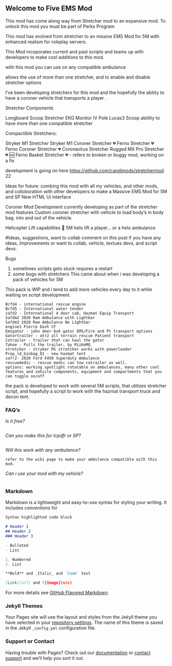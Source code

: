 ## Welcome to Five EMS Mod

This mod has come along way from Stretcher mod to an expansive mod. To unlock this mod
you must be part of Perks Program

This mod has evolved from stretcher to an missive EMS Mod for 5M with enhanced realism for roleplay servers.

This Mod incoporates current and past scripts and teams up with developers to make cool additions to this mod.

with this mod you can use on any compatible ambulance

allows the use of more than one stretcher, and to enable and disable stretcher options

I’ve been developing stretchers for this mod and the hopefully the ability to have a coroner vehicle that transports a player .

Stretcher Components

Longboard
Scoop Stretcher
EKG Monitor
IV Pole
Lucas3
Scoop
abiility to have more than one compatible stretcher

Compactible Stretchers:

Stryker M1 Stretcher
Stryker M1 Coroner Stretcher :broken_heart:
Ferno Stretcher :broken_heart:
Ferno Coroner Stretcher :broken_heart:
Coronavirus Stretcher
Rugged MX Pro Stretcher :broken_heart:
:new: Ferno Basket Stretcher
:broken_heart: - refers to broken or buggy mod, working on a fix

development is going on here https://github.com/candimods/stretchermod 22

Ideas for future:
combing this mod with all my vehicles, and other mods, and colloboration with other developers to make a Massive EMS Mod for 5M and SP
New HTML Ui interface

Coroner Mod Development
currently developing as part of the stretcher mod features
Custom coroner stretcher with vehicle to load body’s in body bag. into and out of the vehicle.

Helicopter Lift capabilities :helicopter:
5M helo lift a player… or a helo ambulance

#Ideas, suggestions, want to collab
comment on this post if you have any ideas, improvements or want to collab, vehicle, textues devs, and script devs.

Bugs
1. sometimes scripts gets stuck requires a restart
2. some bugs with stretchers 
This came about when i was developing a pack of vehicles for 5M

This pack is WIP and i tend to add more vehicles every day to it while waiting on script
development.

```
Bcfd4 - international rescue engine
Bcfd5 - International water tender
safd2 - International 4 door cab, Hazmat Equip Transport
Safdm2 2020 Ram Ambulance with Lightbar
Safdm3 2020 Ram Ambulance No Lightbar
engine1 Pierce Dash CF
Emsgator - john deer 6x6 gator EMS/Fire and Pt transport options
Gatortrailer - atr2 all terrain rescue Patient transport
Cotrailer - trailer that can haul the gator
Tahoe - Pulls the trailer, by MiiKeMQ
stretcher - stryker M1 stretcher works with powerloader
Prop_ld_binbag_01 - new hazmat tent
safr2- 2020 Ford F450 Superduty Ambulance
rescuemedic - rescue medic can tow cotrailer as well.
options: working spotlight rotatable on ambulances, many other cool features and vehicle components, equipment and compartments that you can toggle on/off
```

the pack is developed to work with several 5M scripts, that utilizes stretcher script, and hopefully a script to work with the hazmat transport truck and decon tent.

### FAQ’s
_Is it free?_
```New Version of FiveEMS is not free, compatible vehicles are not included but ive provided one here for you to download and use with the mod. link is below.
```
_Can you make this for lcpdfr or SP?_
```I am working with Developers of Fire Calls outs and EMS call outs to incorporate my mods and functions of this mod into their mods, this may take some time.
```
_Will this work with any ambulance?_
```No, it will not, only if that ambulance has a bonnet in the back patient compartment. either way the vehicle developer will need to make there vehicle compatible to the script.
refer to the wiki page to make your ambulance compatible with this mod.
```
_Can i use your mod with my vehicle?_
```Yes you may its public feel free to make tons of vehicles compatible with this mod, just credit the developers and link to the mod github original download.
```

### Markdown

Markdown is a lightweight and easy-to-use syntax for styling your writing. It includes conventions for


```markdown
Syntax highlighted code block

# Header 1
## Header 2
### Header 3

- Bulleted
- List

1. Numbered
2. List

**Bold** and _Italic_ and `Code` text

[Link](url) and ![Image](src)
```

For more details see [GitHub Flavored Markdown](https://guides.github.com/features/mastering-markdown/).

### Jekyll Themes

Your Pages site will use the layout and styles from the Jekyll theme you have selected in your [repository settings](https://github.com/candimods/stretchermod/settings). The name of this theme is saved in the Jekyll `_config.yml` configuration file.

### Support or Contact

Having trouble with Pages? Check out our [documentation](https://docs.github.com/categories/github-pages-basics/) or [contact support](https://github.com/contact) and we’ll help you sort it out.
